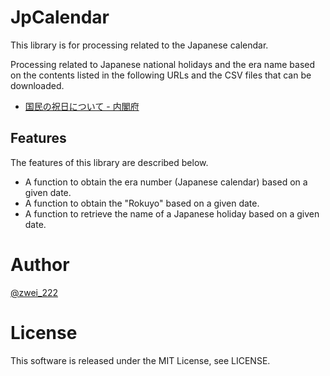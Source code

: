 # JpCalendar
This library is for processing related to the Japanese calendar.

Processing related to Japanese national holidays and the era name based on the contents listed in the following URLs and the CSV files that can be downloaded.

- [国民の祝日について - 内閣府](https://www8.cao.go.jp/chosei/shukujitsu/gaiyou.html)

## Features
The features of this library are described below.

- A function to obtain the era number (Japanese calendar) based on a given date.
- A function to obtain the "Rokuyo" based on a given date.
- A function to retrieve the name of a Japanese holiday based on a given date.

# Author
[@zwei_222](https://twitter.com/zwei_222)

# License
This software is released under the MIT License, see LICENSE.

